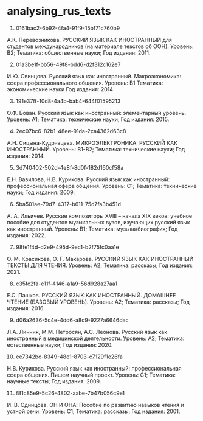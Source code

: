 # analysing_rus_texts
1. 0161bac2-6b92-4fa4-91f9-15bf71c760b9

А.К. Перевозникова. РУССКИЙ ЯЗЫК КАК ИНОСТРАННЫЙ для студентов международников (на материале текстов об ООН).
Уровень: В2;
Тематика: общественные науки;
Год издания: 2011.

2. 01a3be1f-bb56-49f8-bdd6-d2f312c162e7

И.Ю. Свинцова. Русский язык как иностранный. Макроэкономика: сфера профессионального общения.
Уровень: В1
Тематика: экономические науки
Год издания: 2014

3. 191e37ff-10d8-4a4b-bab4-644f01595213

О.Ф. Бован. Русский язык как иностранный: элементарный уровень.
Уровень: А1;
Тематика: технические науки;
Год издания: 2015.

4. 2ec07bc6-82b1-48ee-91da-2ca4362d63c8

А.Н. Сицына-Кудрявцева. МИКРОЭЛЕКТРОНИКА: РУССКИЙ КАК ИНОСТРАННЫЙ.
Уровень: В1-В2;
Тематика: технические науки;
Год издания: 2014.

5. 3d740402-502d-4e8f-8d0f-182d160cf58a

Е.Н. Вавилова, Н.В. Курикова. Русский язык как иностранный: профессиональная сфера общения.
Уровень: С1;
Тематика: технические науки;
Год издания: 2009.

6. 5ba501ae-79d7-4317-b611-75d7fa3b451d

А. А. Ильичев. Русские композиторы XVIII – начала XIX веков: учебное пособие для студентов музыкальных вузов, изучающих русский язык как иностранный.
Уровень: В1;
Тематика: музыка/биография;
Год издания: 2022.

7. 98fe1f4d-d2e9-495d-9ec1-b2f75fc0aa1e

О. М. Красикова, О. Г. Макарова. РУССКИЙ ЯЗЫК КАК ИНОСТРАННЫЙ ТЕКСТЫ ДЛЯ ЧТЕНИЯ.
Уровень: А2;
Тематика: рассказы;
Год издания: 2021.

8. c35fc2fa-e11f-4146-a1a9-56d928a27aa1

Е.С. Пашков. РУССКИЙ ЯЗЫК КАК ИНОСТРАННЫЙ. ДОМАШНЕЕ ЧТЕНИЕ (БАЗОВЫЙ УРОВЕНЬ).
Уровень: А2;
Тематика: рассказы;
Год издания: 2016.

9. d06a2636-5c4e-4dd6-a8c9-9227a6646dac

Л.А. Линник, М.М. Петросян, А.С. Леонова. Русский язык как иностранный в медицинской деятельности.
Уровень: А2;
Тематика: естественные науки;
Год издания: 2020.

10. ee7342bc-8349-48e1-8703-c7129f1e26fa

Н.В. Курикова. Русский язык как иностранный: профессиональная сфера общения. Пишем научный проект.
Уровень: С1;
Тематика: научные тексты;
Год издания: 2009.

11. f81c85e9-5c26-4802-aabe-7b47b056c9e1

И. В. Одинцова. ОН И ОНА: Пособие по развитию навыков чтения и устной речи.
Уровень: С1;
Тематика: рассказы;
Год издания: 2001.
